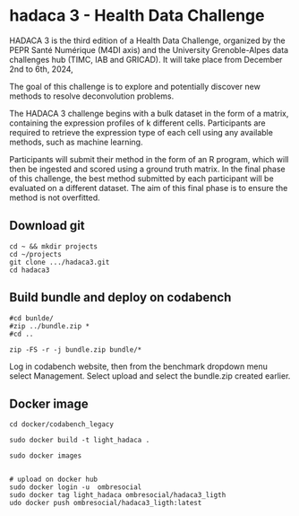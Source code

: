# hadaca 3 - Health Data Challenge

HADACA 3 is the third edition of a Health Data Challenge, organized by the PEPR Santé Numérique (M4DI axis) and the University Grenoble-Alpes data challenges hub (TIMC, IAB and GRICAD). It will take place from December 2nd to 6th, 2024,

The goal of this challenge is to explore and potentially discover new methods to resolve deconvolution problems.

The HADACA 3 challenge begins with a bulk dataset in the form of a matrix, containing the expression profiles of k different cells. Participants are required to retrieve the expression type of each cell using any available methods, such as machine learning.

Participants will submit their method in the form of an R program, which will then be ingested and scored using a ground truth matrix. In the final phase of this challenge, the best method submitted by each participant will be evaluated on a different dataset. The aim of this final phase is to ensure the method is not overfitted.

## Download git 

```
cd ~ && mkdir projects
cd ~/projects
git clone .../hadaca3.git
cd hadaca3
```

## Build bundle and deploy on codabench

```
#cd bunlde/
#zip ../bundle.zip * 
#cd ..

zip -FS -r -j bundle.zip bundle/*

```

Log in codabench website, then from the benchmark dropdown menu select Management. 
Select upload and select the bundle.zip created earlier. 



## Docker image 

```
cd docker/codabench_legacy

sudo docker build -t light_hadaca .

sudo docker images


# upload on docker hub
sudo docker login -u  ombresocial
sudo docker tag light_hadaca ombresocial/hadaca3_ligth
udo docker push ombresocial/hadaca3_ligth:latest

```